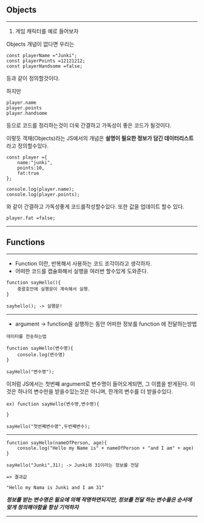 ## Objects
---
1.  게임 캐릭터를 예로 들어보자

Objects 개념이 없다면 우리는
```
const playerName ="Junki";
const playerPoints =12121212;
const playerHandsome =false;
```
등과 같이 정의할것이다.

하지만 
```
player.name
player.points
player.handsome
```
등으로 코드를 정리하는것이 더욱 간결하고 가독성이 좋은 코드가 될것이다.

이렇듯  객채(Objects)라는 JS에서의 개념은 
**설명이 필요한 정보가 담긴 데이터리스트**라고 정의할수있다.

```
const player ={
    name:"junki",
    points:10,
    fat:true
};

console.log(player.name);
console.log(player.points);
```

와 같이 간결하고 가독성좋게 코드를작성할수있다. 또한 값을 업데이트 할수 있다.
```
player.fat =false;
```
---
## Functions
---
- Function 이란, 반복해서 사용하는 코드 조각이라고 생각하자.
- 어떠한 코드를 캡슐화해서  실행을 여러번 할수있게 도와준다.
```
function sayHello(){
    중괄호안에 실행문이 계속해서 실행.
}

sayhello(); -> 실행문!
```
--- 

- argument -> function을 실행하는 동안 어떠한 정보를 function 에 전달하는방법
```
데이터를 전송하는법

function sayHello(변수명){
    console.log(변수명)
}

sayHello("변수명");
```

이처럼 JS에서는  첫번째 argument로  변수명이 들어오게되면, 그 이름을 받게된다. 이것은 하나의 변수만을 받을수있는것은 아니며, 한개의 변수를 더 받을수있다.
```
ex) function sayHello(변수명,변수명){

}

sayHello("첫번째변수명",두번째변수);
```
---
```
function sayHello(nameOfPerson, age){
    console.log("Hello my Name is" + nameOfPerson + "and I am" + age)
}

sayHello("Junki",31); -> Junki와 31이라는 정보를 전달

=> 결과값

"Hello my Nama is Junki and I am 31"
```


***정보를 받는 변수명은 필요에 의해 작명하면되지만, 정보를 전달 하는 변수들은 순서에 맞게 정의해야함을 항상 기억하자***

---

